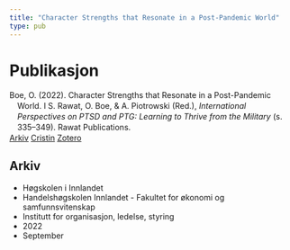```yaml
---
title: "Character Strengths that Resonate in a Post-Pandemic World"
type: pub
---
```

<h1>Publikasjon</h1>
<article id="csl-bib-container-NF5XHTVW" class="csl-bib-container">
  <div class="csl-bib-body" style="line-height: 1.35; padding-left: 1em; text-indent:-1em;">
  <div class="csl-entry">Boe, O. (2022). Character Strengths that Resonate in a Post-Pandemic World. I S. Rawat, O. Boe, &amp; A. Piotrowski (Red.), <i>International Perspectives on PTSD and PTG: Learning to Thrive from the Military</i> (s. 335&#x2013;349). Rawat Publications.</div>
</div>
  <div class="csl-bib-buttons">
    <a href="#taxonomy-article-NF5XHTVW" class="csl-bib-button">Arkiv</a>
    <a href="https://app.cristin.no/results/show.jsf?id=2055080" alt="Cristin URL" class="csl-bib-button">Cristin</a>
    <a href="http://zotero.org/groups/5022929/items/NF5XHTVW" alt="Zotero URL" class="csl-bib-button">Zotero</a>
  </div>
  <div id="csl-bib-meta-container-NF5XHTVW"></div>
</article>
<div id="csl-bib-meta-NF5XHTVW" class="csl-bib-meta">
  <article id="taxonomy-article-NF5XHTVW" class="taxonomy-article">
    <h1>Arkiv</h1>
    <ul>
      <li>Høgskolen i Innlandet</li>
      <li>Handelshøgskolen Innlandet - Fakultet for økonomi og samfunnsvitenskap</li>
      <li>Institutt for organisasjon, ledelse, styring</li>
      <li>2022</li>
      <li>September</li>
    </ul>
  </article>
</div>
